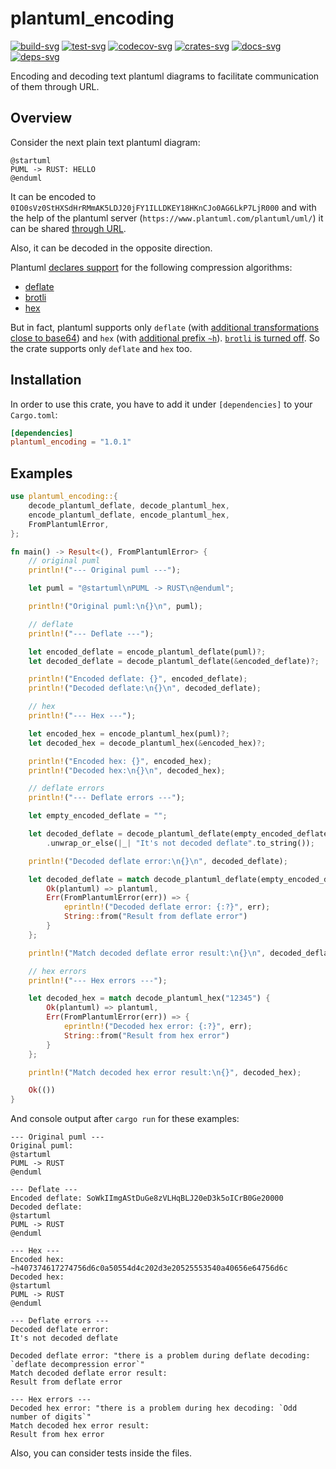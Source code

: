 # plantuml_encoding

[![build-svg]][build-url]
[![test-svg]][test-url]
[![codecov-svg]][codecov-url]
[![crates-svg]][crates-url]
[![docs-svg]][docs-url]
[![deps-svg]][deps-url]

[build-svg]: https://github.com/maksugr/plantuml_encoding/workflows/build/badge.svg
[build-url]: https://github.com/maksugr/plantuml_encoding/actions/workflows/build.yml
[test-svg]: https://github.com/maksugr/plantuml_encoding/workflows/test/badge.svg
[test-url]: https://github.com/maksugr/plantuml_encoding/actions/workflows/test.yml
[codecov-svg]: https://img.shields.io/codecov/c/github/maksugr/plantuml_encoding
[codecov-url]: https://codecov.io/gh/maksugr/plantuml_encoding
[crates-svg]: https://img.shields.io/crates/v/plantuml_encoding.svg
[crates-url]: https://crates.io/crates/plantuml_encoding
[docs-svg]: https://docs.rs/plantuml_encoding/badge.svg
[docs-url]: https://docs.rs/plantuml_encoding
[deps-svg]: https://deps.rs/repo/github/maksugr/plantuml_encoding/status.svg
[deps-url]: https://deps.rs/repo/github/maksugr/plantuml_encoding

Encoding and decoding text plantuml diagrams to facilitate communication of them through URL.

## Overview

Consider the next plain text plantuml diagram:

```plantuml
@startuml
PUML -> RUST: HELLO
@enduml
```

It can be encoded to `0IO0sVz0StHXSdHrRMmAK5LDJ20jFY1ILLDKEY18HKnCJo0AG6LkP7LjR000` and with the help of the plantuml server (`https://www.plantuml.com/plantuml/uml/`) it can be shared [through URL](https://www.plantuml.com/plantuml/uml/0IO0sVz0StHXSdHrRMmAK5LDJ20jFY1ILLDKEY18HKnCJo0AG6LkP7LjR000).

Also, it can be decoded in the opposite direction.

Plantuml [declares support](https://plantuml.com/text-encoding) for the following compression algorithms:

* [deflate](https://en.wikipedia.org/wiki/Deflate)
* [brotli](https://en.wikipedia.org/wiki/Brotli)
* [hex](https://en.wikipedia.org/wiki/Hexadecimal)

But in fact, plantuml supports only `deflate` (with [additional transformations close to base64](https://plantuml.com/text-encoding)) and `hex` (with [additional prefix `~h`](https://plantuml.com/text-encoding)). [`brotli` is turned off](https://forum.plantuml.net/15341/encoding-does-brotli-not-work-anymore-programatically-curl?show=15349). So the crate supports only `deflate` and `hex` too.

## Installation

In order to use this crate, you have to add it under `[dependencies]` to your `Cargo.toml`:

```toml
[dependencies]
plantuml_encoding = "1.0.1"
```

## Examples

```rust
use plantuml_encoding::{
    decode_plantuml_deflate, decode_plantuml_hex,
    encode_plantuml_deflate, encode_plantuml_hex,
    FromPlantumlError,
};

fn main() -> Result<(), FromPlantumlError> {
    // original puml
    println!("--- Original puml ---");

    let puml = "@startuml\nPUML -> RUST\n@enduml";

    println!("Original puml:\n{}\n", puml);

    // deflate
    println!("--- Deflate ---");

    let encoded_deflate = encode_plantuml_deflate(puml)?;
    let decoded_deflate = decode_plantuml_deflate(&encoded_deflate)?;

    println!("Encoded deflate: {}", encoded_deflate);
    println!("Decoded deflate:\n{}\n", decoded_deflate);

    // hex
    println!("--- Hex ---");

    let encoded_hex = encode_plantuml_hex(puml)?;
    let decoded_hex = decode_plantuml_hex(&encoded_hex)?;

    println!("Encoded hex: {}", encoded_hex);
    println!("Decoded hex:\n{}\n", decoded_hex);

    // deflate errors
    println!("--- Deflate errors ---");

    let empty_encoded_deflate = "";

    let decoded_deflate = decode_plantuml_deflate(empty_encoded_deflate)
        .unwrap_or_else(|_| "It's not decoded deflate".to_string());

    println!("Decoded deflate error:\n{}\n", decoded_deflate);

    let decoded_deflate = match decode_plantuml_deflate(empty_encoded_deflate) {
        Ok(plantuml) => plantuml,
        Err(FromPlantumlError(err)) => {
            eprintln!("Decoded deflate error: {:?}", err);
            String::from("Result from deflate error")
        }
    };

    println!("Match decoded deflate error result:\n{}\n", decoded_deflate);

    // hex errors
    println!("--- Hex errors ---");

    let decoded_hex = match decode_plantuml_hex("12345") {
        Ok(plantuml) => plantuml,
        Err(FromPlantumlError(err)) => {
            eprintln!("Decoded hex error: {:?}", err);
            String::from("Result from hex error")
        }
    };

    println!("Match decoded hex error result:\n{}", decoded_hex);

    Ok(())
}
```

And console output after `cargo run` for these examples:

```console
--- Original puml ---
Original puml:
@startuml
PUML -> RUST
@enduml

--- Deflate ---
Encoded deflate: SoWkIImgAStDuGe8zVLHqBLJ20eD3k5oICrB0Ge20000
Decoded deflate:
@startuml
PUML -> RUST
@enduml

--- Hex ---
Encoded hex: ~h407374617274756d6c0a50554d4c202d3e20525553540a40656e64756d6c
Decoded hex:
@startuml
PUML -> RUST
@enduml

--- Deflate errors ---
Decoded deflate error:
It's not decoded deflate

Decoded deflate error: "there is a problem during deflate decoding: `deflate decompression error`"
Match decoded deflate error result:
Result from deflate error

--- Hex errors ---
Decoded hex error: "there is a problem during hex decoding: `Odd number of digits`"
Match decoded hex error result:
Result from hex error
```

Also, you can consider tests inside the files.
